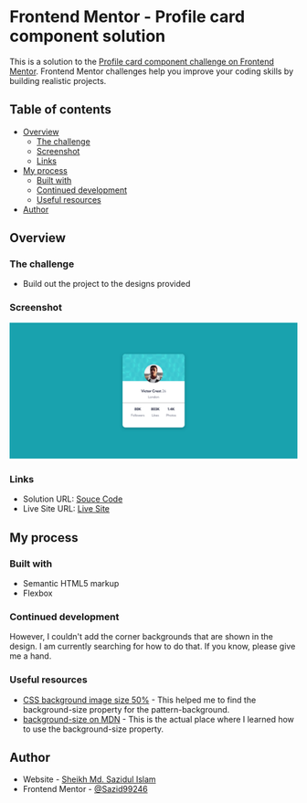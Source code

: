 # Frontend Mentor - Profile card component solution

This is a solution to the [Profile card component challenge on Frontend Mentor](https://www.frontendmentor.io/challenges/profile-card-component-cfArpWshJ). Frontend Mentor challenges help you improve your coding skills by building realistic projects. 

## Table of contents

- [Overview](#overview)
  - [The challenge](#the-challenge)
  - [Screenshot](#screenshot)
  - [Links](#links)
- [My process](#my-process)
  - [Built with](#built-with)
  - [Continued development](#continued-development)
  - [Useful resources](#useful-resources)
- [Author](#author)

## Overview

### The challenge

- Build out the project to the designs provided

### Screenshot

![](./screenshot.png)

### Links

- Solution URL: [Souce Code](https://github.com/Sazid99246/profile-card-component)
- Live Site URL: [Live Site](https://sazid99246.github.io/profile-card-component/)

## My process

### Built with

- Semantic HTML5 markup
- Flexbox

### Continued development

However, I couldn't add the corner backgrounds that are shown in the design. I am currently searching for how to do that. If you know, please give me a hand.

### Useful resources

- [CSS background image size 50%](https://stackoverflow.com/questions/19747634/css-background-image-size-50) - This helped me to find the background-size property for the pattern-background.
- [background-size on MDN](https://developer.mozilla.org/en-US/docs/Web/CSS/background-size) - This is the actual place where I learned how to use the background-size property.

## Author

- Website - [Sheikh Md. Sazidul Islam](https://my-portfolio-d6429.web.app/)
- Frontend Mentor - [@Sazid99246](https://www.frontendmentor.io/profile/Sazid99246)
